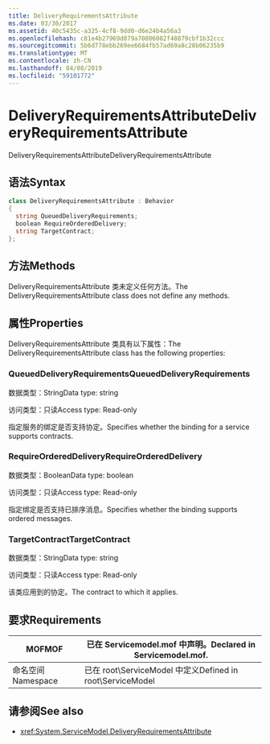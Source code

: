 ```yaml
---
title: DeliveryRequirementsAttribute
ms.date: 03/30/2017
ms.assetid: 40c5435c-a325-4cf8-9dd0-d6e24b4a56a3
ms.openlocfilehash: c81e4b27969d879a70806082f48879cbf1b32ccc
ms.sourcegitcommit: 5b6d778ebb269ee6684fb57ad69a8c28b06235b9
ms.translationtype: MT
ms.contentlocale: zh-CN
ms.lasthandoff: 04/08/2019
ms.locfileid: "59101772"
---
```

# <a name="deliveryrequirementsattribute"></a><span data-ttu-id="932c3-102">DeliveryRequirementsAttribute</span><span class="sxs-lookup"><span data-stu-id="932c3-102">DeliveryRequirementsAttribute</span></span>
<span data-ttu-id="932c3-103">DeliveryRequirementsAttribute</span><span class="sxs-lookup"><span data-stu-id="932c3-103">DeliveryRequirementsAttribute</span></span>  
  
## <a name="syntax"></a><span data-ttu-id="932c3-104">语法</span><span class="sxs-lookup"><span data-stu-id="932c3-104">Syntax</span></span>  
  
```csharp
class DeliveryRequirementsAttribute : Behavior  
{  
  string QueuedDeliveryRequirements;  
  boolean RequireOrderedDelivery;  
  string TargetContract;  
};  
```  
  
## <a name="methods"></a><span data-ttu-id="932c3-105">方法</span><span class="sxs-lookup"><span data-stu-id="932c3-105">Methods</span></span>  
 <span data-ttu-id="932c3-106">DeliveryRequirementsAttribute 类未定义任何方法。</span><span class="sxs-lookup"><span data-stu-id="932c3-106">The DeliveryRequirementsAttribute class does not define any methods.</span></span>  
  
## <a name="properties"></a><span data-ttu-id="932c3-107">属性</span><span class="sxs-lookup"><span data-stu-id="932c3-107">Properties</span></span>  
 <span data-ttu-id="932c3-108">DeliveryRequirementsAttribute 类具有以下属性：</span><span class="sxs-lookup"><span data-stu-id="932c3-108">The DeliveryRequirementsAttribute class has the following properties:</span></span>  
  
### <a name="queueddeliveryrequirements"></a><span data-ttu-id="932c3-109">QueuedDeliveryRequirements</span><span class="sxs-lookup"><span data-stu-id="932c3-109">QueuedDeliveryRequirements</span></span>  
 <span data-ttu-id="932c3-110">数据类型：String</span><span class="sxs-lookup"><span data-stu-id="932c3-110">Data type: string</span></span>  
  
 <span data-ttu-id="932c3-111">访问类型：只读</span><span class="sxs-lookup"><span data-stu-id="932c3-111">Access type: Read-only</span></span>  
  
 <span data-ttu-id="932c3-112">指定服务的绑定是否支持协定。</span><span class="sxs-lookup"><span data-stu-id="932c3-112">Specifies whether the binding for a service supports contracts.</span></span>  
  
### <a name="requireordereddelivery"></a><span data-ttu-id="932c3-113">RequireOrderedDelivery</span><span class="sxs-lookup"><span data-stu-id="932c3-113">RequireOrderedDelivery</span></span>  
 <span data-ttu-id="932c3-114">数据类型：Boolean</span><span class="sxs-lookup"><span data-stu-id="932c3-114">Data type: boolean</span></span>  
  
 <span data-ttu-id="932c3-115">访问类型：只读</span><span class="sxs-lookup"><span data-stu-id="932c3-115">Access type: Read-only</span></span>  
  
 <span data-ttu-id="932c3-116">指定绑定是否支持已排序消息。</span><span class="sxs-lookup"><span data-stu-id="932c3-116">Specifies whether the binding supports ordered messages.</span></span>  
  
### <a name="targetcontract"></a><span data-ttu-id="932c3-117">TargetContract</span><span class="sxs-lookup"><span data-stu-id="932c3-117">TargetContract</span></span>  
 <span data-ttu-id="932c3-118">数据类型：String</span><span class="sxs-lookup"><span data-stu-id="932c3-118">Data type: string</span></span>  
  
 <span data-ttu-id="932c3-119">访问类型：只读</span><span class="sxs-lookup"><span data-stu-id="932c3-119">Access type: Read-only</span></span>  
  
 <span data-ttu-id="932c3-120">该类应用到的协定。</span><span class="sxs-lookup"><span data-stu-id="932c3-120">The contract to which it applies.</span></span>  
  
## <a name="requirements"></a><span data-ttu-id="932c3-121">要求</span><span class="sxs-lookup"><span data-stu-id="932c3-121">Requirements</span></span>  
  
|<span data-ttu-id="932c3-122">MOF</span><span class="sxs-lookup"><span data-stu-id="932c3-122">MOF</span></span>|<span data-ttu-id="932c3-123">已在 Servicemodel.mof 中声明。</span><span class="sxs-lookup"><span data-stu-id="932c3-123">Declared in Servicemodel.mof.</span></span>|  
|---------|-----------------------------------|  
|<span data-ttu-id="932c3-124">命名空间</span><span class="sxs-lookup"><span data-stu-id="932c3-124">Namespace</span></span>|<span data-ttu-id="932c3-125">已在 root\ServiceModel 中定义</span><span class="sxs-lookup"><span data-stu-id="932c3-125">Defined in root\ServiceModel</span></span>|  
  
## <a name="see-also"></a><span data-ttu-id="932c3-126">请参阅</span><span class="sxs-lookup"><span data-stu-id="932c3-126">See also</span></span>

- <xref:System.ServiceModel.DeliveryRequirementsAttribute>
